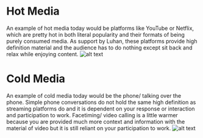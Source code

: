 # **Hot Media** #
An example of hot media today would be platforms like YouTube or Netflix, which are pretty hot in both literal popularity and their formats of being purely consumed media. 
As support by Luhan, these platforms provide high definition material and the audience has to do nothing except sit back and relax while enjoying content.
![alt text](https://media.graphiline.com/src/images/news/articles/ima-image-26441.jpg)
# **Cold Media** #
An example of cold media today would be the phone/ talking over the phone. Simple phone conversations do not hold the same high definition as streaming platforms do and it is dependent on your response 
or interaction and participation to work. Facetiming/ video calling is a little warmer because you are provided much more context and information with the material of video but it is still reliant
on your participation to work. 
![alt text](https://i.redd.it/jpfgemmi8x531.png)
